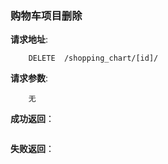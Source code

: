 ###  购物车项目删除

**请求地址**:
```
    DELETE  /shopping_chart/[id]/
```

**请求参数**:
```
    无
```

**成功返回**：
```

```

**失败返回**：
```

```